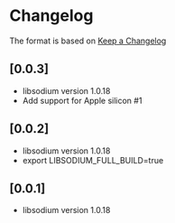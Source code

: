 # Changelog

The format is based on [Keep a Changelog](https://keepachangelog.com/en/1.0.0/)

## [0.0.3]

- libsodium version 1.0.18
- Add support for Apple silicon #1

## [0.0.2]

- libsodium version 1.0.18
- export LIBSODIUM_FULL_BUILD=true

## [0.0.1]

- libsodium version 1.0.18
